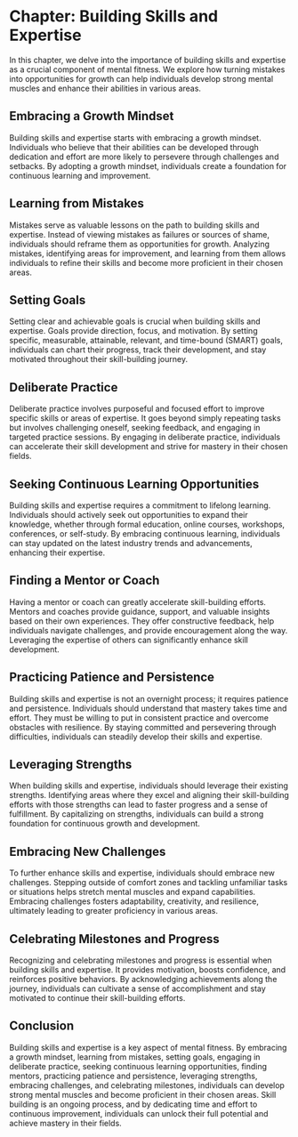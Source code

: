 Chapter: Building Skills and Expertise
======================================

In this chapter, we delve into the importance of building skills and expertise as a crucial component of mental fitness. We explore how turning mistakes into opportunities for growth can help individuals develop strong mental muscles and enhance their abilities in various areas.

Embracing a Growth Mindset
--------------------------

Building skills and expertise starts with embracing a growth mindset. Individuals who believe that their abilities can be developed through dedication and effort are more likely to persevere through challenges and setbacks. By adopting a growth mindset, individuals create a foundation for continuous learning and improvement.

Learning from Mistakes
----------------------

Mistakes serve as valuable lessons on the path to building skills and expertise. Instead of viewing mistakes as failures or sources of shame, individuals should reframe them as opportunities for growth. Analyzing mistakes, identifying areas for improvement, and learning from them allows individuals to refine their skills and become more proficient in their chosen areas.

Setting Goals
-------------

Setting clear and achievable goals is crucial when building skills and expertise. Goals provide direction, focus, and motivation. By setting specific, measurable, attainable, relevant, and time-bound (SMART) goals, individuals can chart their progress, track their development, and stay motivated throughout their skill-building journey.

Deliberate Practice
-------------------

Deliberate practice involves purposeful and focused effort to improve specific skills or areas of expertise. It goes beyond simply repeating tasks but involves challenging oneself, seeking feedback, and engaging in targeted practice sessions. By engaging in deliberate practice, individuals can accelerate their skill development and strive for mastery in their chosen fields.

Seeking Continuous Learning Opportunities
-----------------------------------------

Building skills and expertise requires a commitment to lifelong learning. Individuals should actively seek out opportunities to expand their knowledge, whether through formal education, online courses, workshops, conferences, or self-study. By embracing continuous learning, individuals can stay updated on the latest industry trends and advancements, enhancing their expertise.

Finding a Mentor or Coach
-------------------------

Having a mentor or coach can greatly accelerate skill-building efforts. Mentors and coaches provide guidance, support, and valuable insights based on their own experiences. They offer constructive feedback, help individuals navigate challenges, and provide encouragement along the way. Leveraging the expertise of others can significantly enhance skill development.

Practicing Patience and Persistence
-----------------------------------

Building skills and expertise is not an overnight process; it requires patience and persistence. Individuals should understand that mastery takes time and effort. They must be willing to put in consistent practice and overcome obstacles with resilience. By staying committed and persevering through difficulties, individuals can steadily develop their skills and expertise.

Leveraging Strengths
--------------------

When building skills and expertise, individuals should leverage their existing strengths. Identifying areas where they excel and aligning their skill-building efforts with those strengths can lead to faster progress and a sense of fulfillment. By capitalizing on strengths, individuals can build a strong foundation for continuous growth and development.

Embracing New Challenges
------------------------

To further enhance skills and expertise, individuals should embrace new challenges. Stepping outside of comfort zones and tackling unfamiliar tasks or situations helps stretch mental muscles and expand capabilities. Embracing challenges fosters adaptability, creativity, and resilience, ultimately leading to greater proficiency in various areas.

Celebrating Milestones and Progress
-----------------------------------

Recognizing and celebrating milestones and progress is essential when building skills and expertise. It provides motivation, boosts confidence, and reinforces positive behaviors. By acknowledging achievements along the journey, individuals can cultivate a sense of accomplishment and stay motivated to continue their skill-building efforts.

Conclusion
----------

Building skills and expertise is a key aspect of mental fitness. By embracing a growth mindset, learning from mistakes, setting goals, engaging in deliberate practice, seeking continuous learning opportunities, finding mentors, practicing patience and persistence, leveraging strengths, embracing challenges, and celebrating milestones, individuals can develop strong mental muscles and become proficient in their chosen areas. Skill building is an ongoing process, and by dedicating time and effort to continuous improvement, individuals can unlock their full potential and achieve mastery in their fields.
